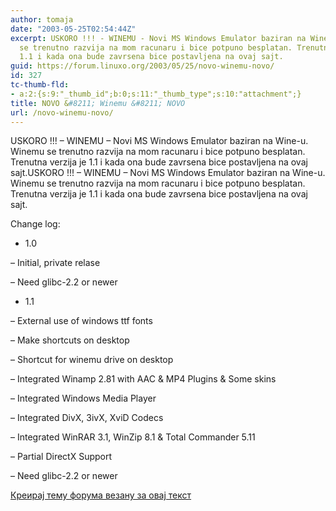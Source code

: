```yaml
---
author: tomaja
date: "2003-05-25T02:54:44Z"
excerpt: USKORO !!! - WINEMU - Novi MS Windows Emulator baziran na Wine-u. Winemu
  se trenutno razvija na mom racunaru i bice potpuno besplatan. Trenutna verzija je
  1.1 i kada ona bude zavrsena bice postavljena na ovaj sajt.
guid: https://forum.linuxo.org/2003/05/25/novo-winemu-novo/
id: 327
tc-thumb-fld:
- a:2:{s:9:"_thumb_id";b:0;s:11:"_thumb_type";s:10:"attachment";}
title: NOVO &#8211; Winemu &#8211; NOVO
url: /novo-winemu-novo/
---
```

USKORO !!! &#8211; WINEMU &#8211; Novi MS Windows Emulator baziran na Wine-u. Winemu se trenutno razvija na mom racunaru i bice potpuno besplatan. Trenutna verzija je 1.1 i kada ona bude zavrsena bice postavljena na ovaj sajt.<!--break-->USKORO !!! &#8211; WINEMU &#8211; Novi MS Windows Emulator baziran na Wine-u. Winemu se trenutno razvija na mom racunaru i bice potpuno besplatan. Trenutna verzija je 1.1 i kada ona bude zavrsena bice postavljena na ovaj sajt.

Change log:

* 1.0  
  
&#8211; Initial, private relase  
  
&#8211; Need glibc-2.2 or newer  
  
* 1.1  
  
&#8211; External use of windows ttf fonts  
  
&#8211; Make shortcuts on desktop  
  
&#8211; Shortcut for winemu drive on desktop  
  
&#8211; Integrated Winamp 2.81 with AAC & MP4 Plugins & Some skins  
  
&#8211; Integrated Windows Media Player  
  
&#8211; Integrated DivX, 3ivX, XviD Codecs  
  
&#8211; Integrated WinRAR 3.1, WinZip 8.1 & Total Commander 5.11  
  
&#8211; Partial DirectX Support  
  
&#8211; Need glibc-2.2 or newer

[Креирај тему форума везану за овај текст](https://linuxo.org/nova-tema-na-forumu/?se_pid=327)
